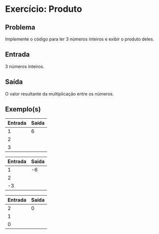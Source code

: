 Exercício: Produto
==================


Problema
--------

Implemente o código para ler 3 números inteiros e exibir o produto deles.


Entrada
-------

3 números inteiros.


Saída
-----

O valor resultante da multiplicação entre os números.


Exemplo(s)
----------

| Entrada | Saída |
|---------|-------|
| 1       | 6     |
| 2       |       |
| 3       |       |

| Entrada | Saída |
|---------|-------|
| 1       | -6    |
| 2       |       |
| -3      |       |

| Entrada | Saída |
|---------|-------|
| 2       | 0     |
| 1       |       |
| 0       |       |